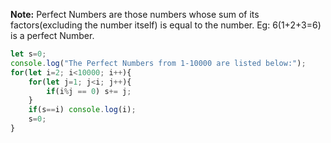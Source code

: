 **Note:** Perfect Numbers are those numbers whose sum of its factors(excluding the number itself) is equal to the number. Eg: 6(1+2+3=6) is a perfect Number.


```javascript
let s=0;
console.log("The Perfect Numbers from 1-10000 are listed below:");
for(let i=2; i<10000; i++){
	for(let j=1; j<i; j++){
		if(i%j == 0) s+= j;
	}
	if(s==i) console.log(i);
	s=0;
}
```
